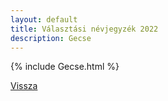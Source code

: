 ```yaml
---
layout: default
title: Választási névjegyzék 2022
description: Gecse
---
```


{% include Gecse.html %}

[Vissza](./)